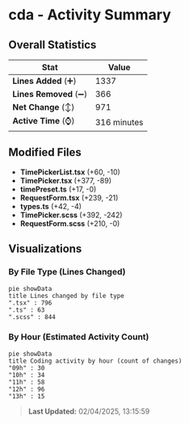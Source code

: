# cda - Activity Summary 

## Overall Statistics

| Stat                   | Value                                                             |
| ---------------------- | ----------------------------------------------------------------- |
| **Lines Added** (➕)   | 1337                                          |
| **Lines Removed** (➖) | 366                                        |
| **Net Change** (↕)    | 971                |
| **Active Time** (⌚)   | 316 minutes |


## Modified Files
- **TimePickerList.tsx** (+60, -10)
- **TimePicker.tsx** (+377, -89)
- **timePreset.ts** (+17, -0)
- **RequestForm.tsx** (+239, -21)
- **types.ts** (+42, -4)
- **TimePicker.scss** (+392, -242)
- **RequestForm.scss** (+210, -0)

## Visualizations

### By File Type (Lines Changed)

```mermaid
pie showData
title Lines changed by file type
".tsx" : 796
".ts" : 63
".scss" : 844
```

### By Hour (Estimated Activity Count)

```mermaid
pie showData
title Coding activity by hour (count of changes)
"09h" : 30
"10h" : 34
"11h" : 58
"12h" : 96
"13h" : 15
```


> **Last Updated:** 02/04/2025, 13:15:59